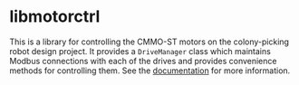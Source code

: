 # libmotorctrl

This is a library for controlling the CMMO-ST motors on the colony-picking
robot design project. It provides a `DriveManager` class which maintains Modbus
connections with each of the drives and provides convenience methods for
controlling them. See the [documentation][apidocs] for more information.

[apidocs]: https://msudesigncpr.github.io/libmotorctrl
